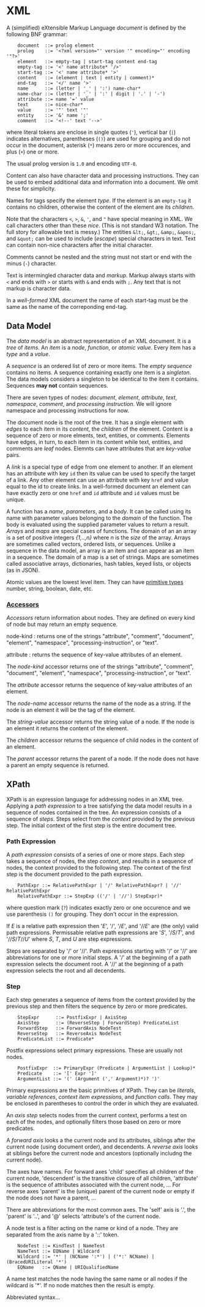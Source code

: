 # XML

A (simplified) eXtensible Markup Language _document_ is defined by the
following BNF grammar:

```
	document  ::= prolog element
	prolog    ::= '<?xml version="' version '" encoding="' encoding '"?>'
	element   ::= empty-tag | start-tag content end-tag
	empty-tag ::= '<' name attribute* '/>'
	start-tag ::= '<' name attribute* '>'
	content   ::= (element | text | entity | comment)*
	end-tag   ::= '</' name '>'
	name      ::= (letter | '_' | ':') name-char*
	name-char ::= (letter | '_' | ':' | digit | '.' | '-')
	attribute ::= name '=' value
	text      ::= nice-char*
	value     ::= '"' text '"'
	entity    ::= '&' name ';'
	comment   ::= '<!--' text '-->'
```
where literal tokens are enclose in single quotes (`'`), vertical bar
(`|`) indicates alternatives, parentheses (`()`) are used for grouping
and do not occur in the document, asterisk (`*`) means zero or more
occurences, and plus (`+`) one or more.

The usual prolog version is `1.0` and encoding `UTF-8`.

Content can also have character data and processing instructions.
They can be used to embed additional data and information into
a document. We omit these for simplicity.

Names for tags specify the element _type_.
If the element is an `empty-tag` it contains no children,
otherwise the content of the element are its _children_.

Note that the characters `<`, `>`, `&`, `'`, and `"` have special
meaning in XML. We call characters other than these _nice_.  (This is
not standard W3 notation. The full story for allowable text is messy.)
The entities `&lt;`, `&gt;`, `&amp;`, `&apos;`, and `&quot;` can be
used to include (_escape_) special characters in text. Text can contain
non-nice characters after the initial character.

Comments cannot be nested and the string must not start or end with the minus (`-`) character.

Text is intermingled character data and _markup_. Markup always starts
with `<` and ends with `>` or starts with `&` and ends with `;`.
Any text that is not markup is character data.

In a _well-formed_ XML document the name of each start-tag must be the same as
the name of the correponding end-tag.

<!--
## Element Content Model

Element content is a list of children of type _choice_ or _sequence_.
A choice has the form `'(' cp ('|' cp)* ')'` and a sequnce has
the form `'(' cp (',' cp)* ')'` where `cp` can be any list
of names, choices, or seqeuences.
-->

## Data Model

The _data model_ is an abstract representation of an XML document.
It is a _tree_ of _items_. An _item_ is a _node_, _function_, or
_atomic value_. Every item has a _type_ and a _value_.

A _sequence_ is an ordered list of zero or more items. The _empty sequence_
contains no items. A sequence containing
exactly one item is a _singleton_. The data models considers a singleton
to be identical to the item it contains. Sequences **may not** contain sequences.

There are seven types of nodes: _document_, _element_, _attribute_,
_text_, _namespace_, _comment_, and _processing instruction_.
We will ignore namespace and processing instructions for now.

The document node is the root of the tree. It has a single element
with _edges_ to each item in its _content_, the _children_ of the element.
Content is a sequence of zero or more elments, text, entities, or comments.
Elements have edges, in turn, to each item in its content while text, entities, and
comments are _leaf_ nodes. Elemnts can have attributes that are _key_-_value_
pairs.

A _link_ is a special type of edge from one element to another.
If an element has an attribute with key `id` then its value can be used to
specify the target of a link. Any other element can use
an attribute with key `href` and value equal to the
id to create links. In a well-formed document an element can have
exactly zero or one `href` and `id` attribute and `id` values must be unique.

A function has a _name_, _parameters_, and a _body_. It can be called using
its name with parameter values belonging to the _domain_ of the function.
The body is evaluated using the supplied parameter values to return a result.
_Arrays_ and _maps_ are special cases
of functions. 
The domain of an an array is a set of positive integers
_{1,..,n}_ where _n_ is the _size_ of the array.
Arrays are sometimes called vectors, ordered lists, or
sequences. Unlike a sequence in the data model, an array is an item and
can appear as an item in a sequence.
The domain of a map is a set of strings.
Maps are sometimes called associative arrays, dictionaries, hash tables,
keyed lists, or objects (as in JSON).

Atomic values are the lowest level item.
They can have [primitive types](https://www.w3.org/TR/xmlschema-2/#built-in-primitive-datatypes)
number, string, boolean, date, etc.


### [Accessors](https://www.w3.org/TR/query-datamodel/#accessors)

_Accessors_ return information about nodes. They are defined on every
kind of node but may return an empty sequence.

node-kind
  : returns one of the strings "attribute", "comment", "document",
"element", "namespace", "processing-instruction", or "text".

attribute
  : returns the sequence of key-value attributes of an element.

The _node-kind_ accessor returns one of the strings "attribute", "comment", "document",
"element", "namespace", "processing-instruction", or "text".

The _attribute_ accessor returns the sequence of key-value attributes of an element.

The _node-name_ accessor returns the name of the node as a string. If the node is an element it
will be the tag of the element.

The _string-value_ accessor returns the string value of a node. If the node is an element
it returns the content of the element.

The _children_ accessor returns the sequence of child nodes in the content of an element.

The _parent_ accessor returns the parent of a node. If the node does not have a parent
an empty sequence is returned.



## XPath

XPath is an expression language for addressing nodes in an XML tree.
Applying a _path expression_ to a tree satisfying the data model results in a sequence of nodes
contained in the tree. An expression consists of a sequence of _steps_.
Steps select from the _context_ provided by the previous step.
The initial context of the first step is the entire document tree.

### Path Expression

A _path expression_ consists of a series of one or more _steps_.
Each step takes a sequence of nodes, the step _context_, and results
in a sequence of nodes, the context provided to the following step.
The context of the first step is the document provided to the path expression.

```
	PathExpr ::= RelativePathExpr | '/' RelativePathExpr? | '//' RelativePathExpr
	RelativePathExpr ::= StepExp (('/' | '//') StepExpr)*
```
where question mark (`?`) indicates exactly zero or one occurence and we use
parenthesis `()` for grouping. They don't occur in the expression.

If _E_ is a relative path expression then '_E_', '/',  '/_E_', and '//_E_'
are (the only) valid path expressions. Permissable relative path expressions are
'_S_', '/_S_/_T_', and '//_S_/_T_//_U_' where _S_, _T_, and _U_ are step expressions.

Steps are separated by '/' or '//'.
Path expressions starting with '/' or '//' are abbreviations for one
or more initial steps. A '/' at the beginning of a path expression selects the
document root. A '//' at the beginning of a path
expression selects the root and all decendents.

### Step

Each step generates a sequence of items from the context provided by the
previous step and then filters the sequence by zero or more predicates.

```
	StepExpr      ::= PostfixExpr | AxisStep
	AxisStep      ::= (ReverseStep | ForwardStep) PredicateList
	ForwardStep   ::= ForwardAxis NodeTest
	ReverseStep   ::= ReverseAxis NodeTest
	PredicateList ::= Predicate*
```

Postfix expressions select primary expressions. These are usually not nodes.

```
	PostfixExpr  ::= PrimaryExpr (Predicate | ArgumentList | Lookup)*
	Predicate    ::= '[' Expr ']'
	ArgumentList ::= '(' (Argument (',' Argument)*)? ')'
```

Primary expressions are the basic primitives of XPath. They can be
_literals_, _variable references_, _context item expressions_, and _function calls_.
They may be enclosed in parentheses to control the order in which they are evaluated.

An _axis step_ selects nodes from the current context, performs a test on
each of the nodes, and optionally filters those based on zero or more predicates.

A _forward axis_ looks a the current node and its attributes, siblings
after the current node (using document order), and decendents. 
A _reverse axis_ looks at siblings before the current node and ancestors
(optionally includng the current node).

The axes have names. For forward axes 'child' specifies all children of the current node,
'descendent' is the transitive closure of all children, 'attribute' is the sequence
of attributes associated with the current node, ...
For reverse axes 'parent' is the (unique) parent of the current node or empty if
the node does not have a parent, ...

There are abbreviations for the most common axes. The 'self' axis is '.', the
'parent' is '..', and '@' selects 'attribute's of the current node.

A node test is a filter acting on the name or kind of a node. They are separated
from the axis name by a '::' token.
```
	NodeTest ::= KindTest | NameTest
	NameTest ::= EQName | Wildcard
	Wildcard ::= '*' | (NCName ':*') | ('*:' NCName) | (BracedURILiteral '*')
	EQName   ::= QName | URIQualifiedName
```

A name test matches the node having the same name or all nodes if the wildcard is '*'.
If no node matches then the result is empty.


Abbreviated syntax...

